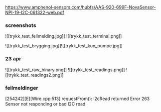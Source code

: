 https://www.amphenol-sensors.com/hubfs/AAS-920-699F-NovaSensor-NPI-19-I2C-061322-web.pdf

### screenshots
![[trykk_test_feilmelding.jpg]]
![[trykk_test_terminal.png]]

![[trykk_test_brygging.jpg]]![[trykk_test_kun_pumpe.jpg]]

### 23 apr

![[trykk_test_raw_binary.png]]
![[trykk_test_readings.png]]
![[trykk_test_readings2.png]]
### feilmeldinger
[254242][E][Wire.cpp:513] requestFrom(): i2cRead returned Error 263
Sensor not responding or bad I2C read
